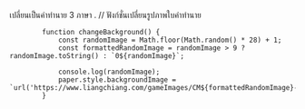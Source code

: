 เปลี่ยนเป็นคำทำนาย 3 ภาษา
. // ฟังก์ชั่นเปลี่ยนรูปภาพใบคำทำนาย


            function changeBackground() {
                const randomImage = Math.floor(Math.random() * 28) + 1;
                const formattedRandomImage = randomImage > 9 ? randomImage.toString() : `0${randomImage}`;

                console.log(randomImage);
                paper.style.backgroundImage = `url('https://www.liangchiang.com/gameImages/CM${formattedRandomImage}-1.jpg')`//url('https://semicon.github.io/siamsee/zxcv-${randomImage}.jpg')`;
            }
